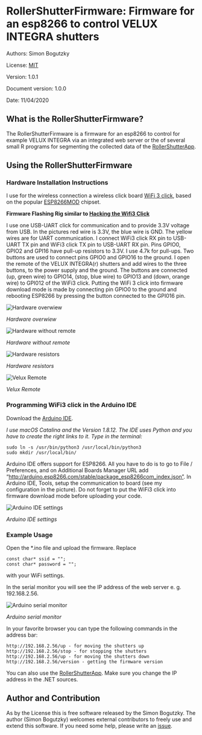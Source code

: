 
# RollerShutterFirmware: Firmware for an esp8266 to control VELUX INTEGRA shutters
Authors: Simon Bogutzky

License: [MIT](https://opensource.org/licenses/MIT)

Version: 1.0.1

Document version: 1.0.0 

Date: 11/04/2020

## What is the RollerShutterFirmware?
The RollerShutterFirmware is a firmware for an esp8266 to control for example VELUX INTEGRA via an integrated web server or the of several small R programs for segmenting the collected data of the [RollerShutterApp](https://github.com/sbogutzky/RollerShutterApp/).

## Using the RollerShutterFirmware

### Hardware Installation Instructions
I use for the wireless connection a wireless click board [WiFi 3 click](https://amzn.to/2R5tHOT), based on the popular [ESP8266MOD](http://espressif.com/) chipset.

**Firmware Flashing Rig similar to [Hacking the Wifi3 Click](https://electronza.com/hacking-the-wifi3-click)**

I use one USB-UART click for communication and to provide 3.3V voltage from USB. In the pictures red wire is 3.3V, the blue wire is GND. The yellow wires are for UART communication. I  connect WiFi3 click RX pin to USB-UART TX pin and WiFi3 click TX pin to USB-UART RX pin. Pins GPIO0, GPIO2 and GPI16 have pull-up resistors to 3.3V. I use 4.7k for pull-ups. Two buttons are used to connect pins GPIO0 and GPIO16 to the ground. I open the remote of the VELUX INTEGRA(r) shutters and add wires to the three buttons, to the power supply and the ground. The buttons are connected (up, green wire) to GPIO14, (stop, blue wire) to GPIO13 and (down, orange wire) to GPI012 of the WiFi3 click. Putting the WiFi 3 click into firmware download mode is made by connecting pin GPIO0 to the ground and rebooting ESP8266 by pressing the button connected to the GPI016 pin.

![Hardware overwiew](images/hardware-overview.jpg)

*Hardware overwiew*

![Hardware without remote](images/hardware-without-remote.jpg)

*Hardware without remote*

![Hardware resistors](images/hardware-resistors.jpg)

*Hardware resistors*

![Velux Remote](images/velux-remote.jpg)

*Velux Remote*

### Programming WiFi3 click in the Arduino IDE

Download the [Arduino IDE](https://www.arduino.cc/en/Main/Software). 

*I use macOS Catalina and the Version 1.8.12. The IDE uses Python and you have to create the right links to it. Type in the terminal:*

```
sudo ln -s /usr/bin/python3 /usr/local/bin/python3
sudo mkdir /usr/local/bin/
```
Arduino IDE offers support for ESP8266. All you have to do is to go to File / Preferences, and on Additional Boards Manager URL add “http://arduino.esp8266.com/stable/package_esp8266com_index.json”. In Arduino IDE, Tools, setup the communication to board (see my configuration in the picture). Do not forget to put the WiFi3 click into firmware download mode before uploading your code.

![Arduino IDE settings](images/arduino-ide-settings.jpg)

*Arduino IDE settings*

### Example Usage

Open the *.ino file and upload the firmware. Replace 

```
const char* ssid = "";
const char* password = "";
```

with your WiFi settings.


In the serial monitor you will see the IP address of the web server e. g. 192.168.2.56.

![Arduino serial monitor](images/arduino-serial-monitor.jpg)

*Arduino serial monitor*

In your favorite browser you can type the following commands in the address bar:

```
http://192.168.2.56/up - for moving the shutters up
http://192.168.2.56/stop - for stopping the shutters
http://192.168.2.56/up - for moving the shutters down
http://192.168.2.56/version - getting the firmware version
```

You can also use the [RollerShutterApp](https://github.com/sbogutzky/RollerShutterApp/). Make sure you change the IP address in the .NET sources.

## Author and Contribution
As by the License this is free software released by the Simon Bogutzky. The author (Simon Bogutzky) welcomes external contributors to freely use and extend this software. If you need some help, please write an [issue](https://github.com/sbogutzky/RollerShutterFirmware/issues).
